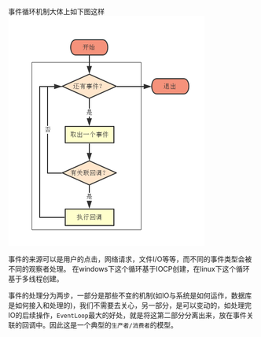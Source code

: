事件循环机制大体上如下图这样
![](/assets/tick流程图.png)


事件的来源可以是用户的点击，网络请求，文件I/O等等，而不同的事件类型会被不同的观察者处理。
在windows下这个循环基于IOCP创建，在linux下这个循环基于多线程创建。

事件的处理分为两步，一部分是那些不变的机制(如IO与系统是如何运作，数据库是如何接入和处理的)，我们不需要去关心，另一部分，是可以变动的，如处理完IO的后续操作，`EventLoop`最大的好处，就是将这第二部分分离出来，放在事件关联的回调中。因此这是一个典型的`生产者/消费者`的模型。